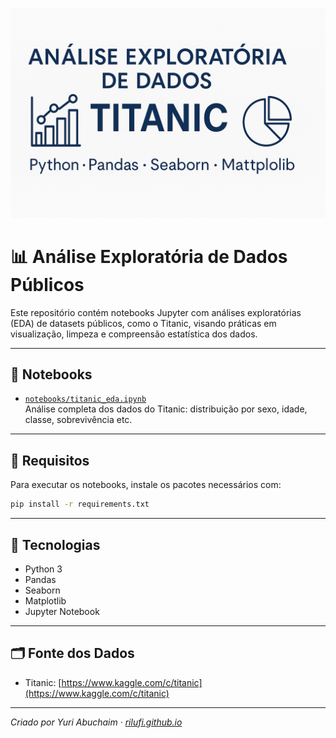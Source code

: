<p align="center">
  <img src="assets/banner-titanic.png" alt="Banner Análise Exploratoria Titanic">
</p>

# 📊 Análise Exploratória de Dados Públicos

Este repositório contém notebooks Jupyter com análises exploratórias (EDA) de datasets públicos, como o Titanic, visando práticas em visualização, limpeza e compreensão estatística dos dados.

---

## 📁 Notebooks

- [`notebooks/titanic_eda.ipynb`](notebooks/titanic_eda.ipynb)  
  Análise completa dos dados do Titanic: distribuição por sexo, idade, classe, sobrevivência etc.

---

## 🔧 Requisitos

Para executar os notebooks, instale os pacotes necessários com:

```bash
pip install -r requirements.txt
```

---

## 🧪 Tecnologias

- Python 3
- Pandas
- Seaborn
- Matplotlib
- Jupyter Notebook

---

## 🗂️ Fonte dos Dados

- Titanic: [https://www.kaggle.com/c/titanic](https://www.kaggle.com/c/titanic)

---

*Criado por Yuri Abuchaim · [rilufi.github.io](https://rilufi.github.io)*
